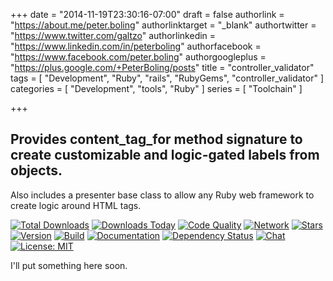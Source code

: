 +++
date = "2014-11-19T23:30:16-07:00"
draft = false
authorlink = "https://about.me/peter.boling"
authorlinktarget = "_blank"
authortwitter = "https://www.twitter.com/galtzo"
authorlinkedin = "https://www.linkedin.com/in/peterboling"
authorfacebook = "https://www.facebook.com/peter.boling"
authorgoogleplus = "https://plus.google.com/+PeterBoling/posts"
title = "controller_validator"
tags = [ "Development", "Ruby", "rails", "RubyGems", "controller_validator" ]
categories = [ "Development", "tools", "Ruby" ]
series = [ "Toolchain" ]

+++

## Provides content_tag_for method signature to create customizable and logic-gated labels from objects.

Also includes a presenter base class to allow any Ruby web framework to create logic around HTML tags.

[![Total Downloads](https://img.shields.io/gem/rt/controller_validator.svg)](https://github.com/pboling/controller_validator)
[![Downloads Today](https://img.shields.io/gem/rd/controller_validator.svg)](https://github.com/pboling/controller_validator)
[![Code Quality](https://img.shields.io/codeclimate/github/pboling/controller_validator.svg)](https://codeclimate.com/github/pboling/controller_validator)
[![Network](https://img.shields.io/github/forks/pboling/controller_validator.svg?style=social)](https://github.com/pboling/controller_validator/network)
[![Stars](https://img.shields.io/github/stars/pboling/controller_validator.svg?style=social)](https://github.com/pboling/controller_validator/stargazers)
[![Version](https://img.shields.io/gem/v/controller_validator.svg)](https://rubygems.org/gems/controller_validator)
[![Build](https://img.shields.io/travis/pboling/controller_validator.svg)](https://travis-ci.org/pboling/controller_validator)
[![Documentation](http://inch-ci.org/github/pboling/controller_validator.svg)](http://inch-ci.org/github/pboling/controller_validator)
[![Dependency Status](https://gemnasium.com/pboling/controller_validator.svg)](https://gemnasium.com/pboling/controller_validator)
[![Chat](https://img.shields.io/gitter/room/pboling/controller_validator.svg)](https://gitter.im/pboling/controller_validator)
[![License: MIT](https://img.shields.io/badge/License-MIT-yellow.svg)](https://opensource.org/licenses/MIT)

I'll put something here soon.
